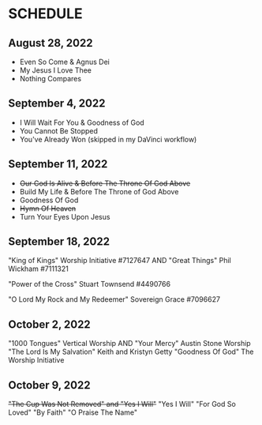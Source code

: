 # SCHEDULE

## August 28, 2022

- Even So Come & Agnus Dei
- My Jesus I Love Thee
- Nothing Compares

## September 4, 2022

- I Will Wait For You & Goodness of God 
- You Cannot Be Stopped
- You've Already Won (skipped in my DaVinci workflow)

## September 11, 2022

- ~~Our God Is Alive & Before The Throne Of God Above~~
- Build My Life & Before The Throne of God Above
- Goodness Of God
- ~~Hymn Of Heaven~~
- Turn Your Eyes Upon Jesus

## September 18, 2022

"King of Kings" Worship Initiative #7127647 AND "Great Things" Phil Wickham #7111321

"Power of the Cross" Stuart Townsend #4490766

"O Lord My Rock and My Redeemer" Sovereign Grace #7096627

## October 2, 2022

"1000 Tongues" Vertical Worship AND  "Your Mercy" Austin Stone Worship 
"The Lord Is My Salvation" Keith and Kristyn Getty
"Goodness Of God" The Worship Initiative

## October 9, 2022

~~"The Cup Was Not Removed" and "Yes I Will"~~
"Yes I Will"
"For God So Loved"
"By Faith"
"O Praise The Name"
